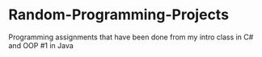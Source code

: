 # Random-Programming-Projects
Programming assignments that have been done from my intro class in C# and OOP #1 in Java
